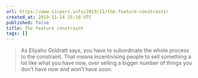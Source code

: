 ```yaml
---
url: https://www.sicpers.info/2019/11/the-feature-constraint/
created_at: 2019-11-14 15:10 UTC
published: false
title: The feature constraint
tags: []
---
```


> As Eliyahu Goldratt says, you have to subordinate the whole process to the constraint. That means incentivising people to sell something a lot like what you have now, over selling a bigger number of things you don’t have now and won’t have soon.
